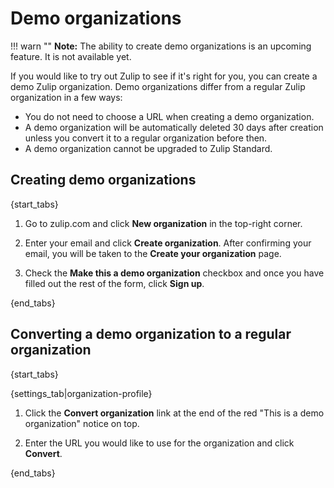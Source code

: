 # Demo organizations

!!! warn ""
    **Note:** The ability to create demo organizations is an upcoming
    feature. It is not available yet.

If you would like to try out Zulip to see if it's right for you,
you can create a demo Zulip organization. Demo organizations differ from a
regular Zulip organization in a few ways:

* You do not need to choose a URL when creating a demo organization.
* A demo organization will be automatically deleted 30 days after creation
unless you convert it to a regular organization before then.
* A demo organization cannot be upgraded to Zulip Standard.


## Creating demo organizations

{start_tabs}

1. Go to zulip.com and click **New organization** in the top-right corner.

1. Enter your email and click **Create organization**. After confirming your
   email, you will be taken to the **Create your organization** page.

1. Check the **Make this a demo organization** checkbox and once you have
   filled out the rest of the form, click **Sign up**.

{end_tabs}

## Converting a demo organization to a regular organization

{start_tabs}

{settings_tab|organization-profile}

1. Click the **Convert organization** link at the end of the red
   "This is a demo organization" notice on top.

1. Enter the URL you would like to use for the organization and click
   **Convert**.

{end_tabs}
